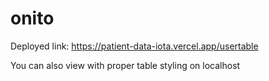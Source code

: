# onito

Deployed link: https://patient-data-iota.vercel.app/usertable

You can also view with proper table styling on localhost
